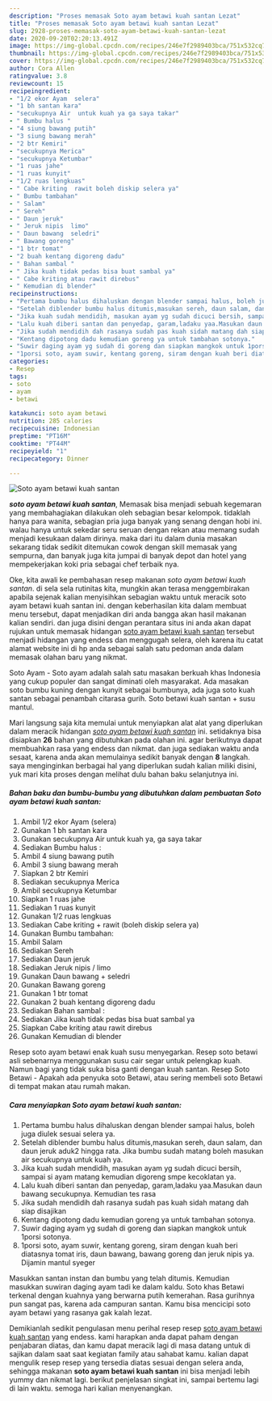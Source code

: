 ```yaml
---
description: "Proses memasak Soto ayam betawi kuah santan Lezat"
title: "Proses memasak Soto ayam betawi kuah santan Lezat"
slug: 2928-proses-memasak-soto-ayam-betawi-kuah-santan-lezat
date: 2020-09-20T02:20:13.491Z
image: https://img-global.cpcdn.com/recipes/246e7f2989403bca/751x532cq70/soto-ayam-betawi-kuah-santan-foto-resep-utama.jpg
thumbnail: https://img-global.cpcdn.com/recipes/246e7f2989403bca/751x532cq70/soto-ayam-betawi-kuah-santan-foto-resep-utama.jpg
cover: https://img-global.cpcdn.com/recipes/246e7f2989403bca/751x532cq70/soto-ayam-betawi-kuah-santan-foto-resep-utama.jpg
author: Cora Allen
ratingvalue: 3.8
reviewcount: 15
recipeingredient:
- "1/2 ekor Ayam  selera"
- "1 bh santan kara"
- "secukupnya Air  untuk kuah ya ga saya takar"
- " Bumbu halus "
- "4 siung bawang putih"
- "3 siung bawang merah"
- "2 btr Kemiri"
- "secukupnya Merica"
- "secukupnya Ketumbar"
- "1 ruas jahe"
- "1 ruas kunyit"
- "1/2 ruas lengkuas"
- " Cabe kriting  rawit boleh diskip selera ya"
- " Bumbu tambahan"
- " Salam"
- " Sereh"
- " Daun jeruk"
- " Jeruk nipis  limo"
- " Daun bawang  seledri"
- " Bawang goreng"
- "1 btr tomat"
- "2 buah kentang digoreng dadu"
- " Bahan sambal "
- " Jika kuah tidak pedas bisa buat sambal ya"
- " Cabe kriting atau rawit direbus"
- " Kemudian di blender"
recipeinstructions:
- "Pertama bumbu halus dihaluskan dengan blender sampai halus, boleh juga diulek sesuai selera ya."
- "Setelah diblender bumbu halus ditumis,masukan sereh, daun salam, dan daun jeruk aduk2 hingga rata. Jika bumbu sudah matang boleh masukan air secukupnya untuk kuah ya."
- "Jika kuah sudah mendidih, masukan ayam yg sudah dicuci bersih, sampai si ayam matang kemudian digoreng smpe kecoklatan ya."
- "Lalu kuah diberi santan dan penyedap, garam,ladaku yaa.Masukan daun bawang secukupnya. Kemudian tes rasa"
- "Jika sudah mendidih dah rasanya sudah pas kuah sidah matang dah siap disajikan"
- "Kentang dipotong dadu kemudian goreng ya untuk tambahan sotonya."
- "Suwir daging ayam yg sudah di goreng dan siapkan mangkok untuk 1porsi sotonya."
- "1porsi soto, ayam suwir, kentang goreng, siram dengan kuah beri diatasnya tomat iris, daun bawang, bawang goreng dan jeruk nipis ya. Dijamin mantul syeger"
categories:
- Resep
tags:
- soto
- ayam
- betawi

katakunci: soto ayam betawi 
nutrition: 285 calories
recipecuisine: Indonesian
preptime: "PT16M"
cooktime: "PT44M"
recipeyield: "1"
recipecategory: Dinner

---
```



![Soto ayam betawi kuah santan](https://img-global.cpcdn.com/recipes/246e7f2989403bca/751x532cq70/soto-ayam-betawi-kuah-santan-foto-resep-utama.jpg)

<b><i>soto ayam betawi kuah santan</i></b>, Memasak bisa menjadi sebuah kegemaran yang membahagiakan dilakukan oleh sebagian besar kelompok. tidaklah hanya para wanita, sebagian pria juga banyak yang senang dengan hobi ini. walau hanya untuk sekedar seru seruan dengan rekan atau memang sudah menjadi kesukaan dalam dirinya. maka dari itu dalam dunia masakan sekarang tidak sedikit ditemukan cowok dengan skill memasak yang sempurna, dan banyak juga kita jumpai di banyak depot dan hotel yang mempekerjakan koki pria sebagai chef terbaik nya.

Oke, kita awali ke pembahasan resep makanan <i>soto ayam betawi kuah santan</i>. di sela sela rutinitas kita, mungkin akan terasa menggembirakan apabila sejenak kalian menyisihkan sebagian waktu untuk meracik soto ayam betawi kuah santan ini. dengan keberhasilan kita dalam membuat menu tersebut, dapat menjadikan diri anda bangga akan hasil makanan kalian sendiri. dan juga disini dengan perantara situs ini anda akan dapat rujukan untuk memasak hidangan <u>soto ayam betawi kuah santan</u> tersebut menjadi hidangan yang endess dan menggugah selera, oleh karena itu catat alamat website ini di hp anda sebagai salah satu pedoman anda dalam memasak olahan baru yang nikmat.

Soto Ayam - Soto ayam adalah salah satu masakan berkuah khas Indonesia yang cukup populer dan sangat diminati oleh masyarakat. Ada masakan soto bumbu kuning dengan kunyit sebagai bumbunya, ada juga soto kuah santan sebagai penambah citarasa gurih. Soto betawi kuah santan + susu mantul.


Mari langsung saja kita memulai untuk menyiapkan alat alat yang diperlukan dalam meracik hidangan <u><i>soto ayam betawi kuah santan</i></u> ini. setidaknya bisa disiapkan <b>26</b> bahan yang dibutuhkan pada olahan ini. agar berikutnya dapat membuahkan rasa yang endess dan nikmat. dan juga sediakan waktu anda sesaat, karena anda akan memulainya sedikit banyak dengan <b>8</b> langkah. saya menginginkan berbagai hal yang diperlukan sudah kalian miliki disini, yuk mari kita proses dengan melihat dulu bahan baku selanjutnya ini.

<!--inarticleads1-->

##### Bahan baku dan bumbu-bumbu yang dibutuhkan dalam pembuatan Soto ayam betawi kuah santan:

1. Ambil 1/2 ekor Ayam  (selera)
1. Gunakan 1 bh santan kara
1. Gunakan secukupnya Air  untuk kuah ya, ga saya takar
1. Sediakan  Bumbu halus :
1. Ambil 4 siung bawang putih
1. Ambil 3 siung bawang merah
1. Siapkan 2 btr Kemiri
1. Sediakan secukupnya Merica
1. Ambil secukupnya Ketumbar
1. Siapkan 1 ruas jahe
1. Sediakan 1 ruas kunyit
1. Gunakan 1/2 ruas lengkuas
1. Sediakan  Cabe kriting + rawit (boleh diskip selera ya)
1. Gunakan  Bumbu tambahan:
1. Ambil  Salam
1. Sediakan  Sereh
1. Sediakan  Daun jeruk
1. Sediakan  Jeruk nipis / limo
1. Gunakan  Daun bawang + seledri
1. Gunakan  Bawang goreng
1. Gunakan 1 btr tomat
1. Gunakan 2 buah kentang digoreng dadu
1. Sediakan  Bahan sambal :
1. Sediakan  Jika kuah tidak pedas bisa buat sambal ya
1. Siapkan  Cabe kriting atau rawit direbus
1. Gunakan  Kemudian di blender


Resep soto ayam betawi enak kuah susu menyegarkan. Resep soto betawi asli sebenarnya menggunakan susu cair segar untuk pelengkap kuah. Namun bagi yang tidak suka bisa ganti dengan kuah santan. Resep Soto Betawi - Apakah ada penyuka soto Betawi, atau sering membeli soto Betawi di tempat makan atau rumah makan. 

<!--inarticleads2-->

##### Cara menyiapkan Soto ayam betawi kuah santan:

1. Pertama bumbu halus dihaluskan dengan blender sampai halus, boleh juga diulek sesuai selera ya.
1. Setelah diblender bumbu halus ditumis,masukan sereh, daun salam, dan daun jeruk aduk2 hingga rata. Jika bumbu sudah matang boleh masukan air secukupnya untuk kuah ya.
1. Jika kuah sudah mendidih, masukan ayam yg sudah dicuci bersih, sampai si ayam matang kemudian digoreng smpe kecoklatan ya.
1. Lalu kuah diberi santan dan penyedap, garam,ladaku yaa.Masukan daun bawang secukupnya. Kemudian tes rasa
1. Jika sudah mendidih dah rasanya sudah pas kuah sidah matang dah siap disajikan
1. Kentang dipotong dadu kemudian goreng ya untuk tambahan sotonya.
1. Suwir daging ayam yg sudah di goreng dan siapkan mangkok untuk 1porsi sotonya.
1. 1porsi soto, ayam suwir, kentang goreng, siram dengan kuah beri diatasnya tomat iris, daun bawang, bawang goreng dan jeruk nipis ya. Dijamin mantul syeger


Masukkan santan instan dan bumbu yang telah ditumis. Kemudian masukkan suwiran daging ayam tadi ke dalam kaldu. Soto khas Betawi terkenal dengan kuahnya yang berwarna putih kemerahan. Rasa gurihnya pun sangat pas, karena ada campuran santan. Kamu bisa mencicipi soto ayam betawi yang rasanya gak kalah lezat. 

Demikianlah sedikit pengulasan menu perihal resep resep <u>soto ayam betawi kuah santan</u> yang endess. kami harapkan anda dapat paham dengan penjabaran diatas, dan kamu dapat meracik lagi di masa datang untuk di sajikan dalam saat saat kegiatan family atau sahabat kamu. kalian dapat mengulik resep resep yang tersedia diatas sesuai dengan selera anda, sehingga makanan <b>soto ayam betawi kuah santan</b> ini bisa menjadi lebih yummy dan nikmat lagi. berikut penjelasan singkat ini, sampai bertemu lagi di lain waktu. semoga hari kalian menyenangkan.
